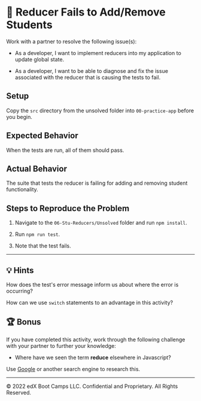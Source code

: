 # 🐛 Reducer Fails to Add/Remove Students

Work with a partner to resolve the following issue(s):

* As a developer, I want to implement reducers into my application to update global state.

* As a developer, I want to be able to diagnose and fix the issue associated with the reducer that is causing the tests to fail.

## Setup

Copy the `src` directory from the unsolved folder into `00-practice-app` before you begin.
  
## Expected Behavior

When the tests are run, all of them should pass.

## Actual Behavior

The suite that tests the reducer is failing for adding and removing student functionality.

## Steps to Reproduce the Problem

1. Navigate to the `06-Stu-Reducers/Unsolved` folder and run `npm install`.

2. Run `npm run test`.

3. Note that the test fails.

---

## 💡 Hints

How does the test's error message inform us about where the error is occurring?

How can we use `switch` statements to an advantage in this activity?

## 🏆 Bonus

If you have completed this activity, work through the following challenge with your partner to further your knowledge:

* Where have we seen the term **reduce** elsewhere in Javascript?

Use [Google](https://www.google.com) or another search engine to research this.

---
© 2022 edX Boot Camps LLC. Confidential and Proprietary. All Rights Reserved.
